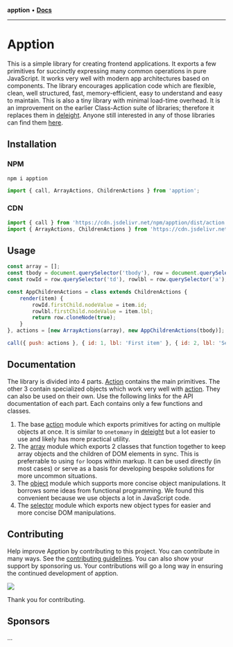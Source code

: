 **apption** • [**Docs**](modules.md)

***

# Apption

This is a simple library for creating frontend applications. It exports a few primitives for succinctly expressing many common operations in pure JavaScript. It works very well with modern app architectures based on components. The library encourages application code 
which are flexible, clean, well structured, fast, memory-efficient, easy to understand and easy to maintain. This is also a tiny library with minimal load-time overhead. It is an improvement on the earlier Class-Action suite of libraries; therefore it replaces them in [deleight](https://github.com/mksunny1/deleight). Anyone still interested in any of those libraries can find them [here](https://github.com/mksunny1/).

## Installation

### NPM

`npm i apption`

```js
import { call, ArrayActions, ChildrenActions } from 'apption';
```

### CDN

```js
import { call } from 'https://cdn.jsdelivr.net/npm/apption/dist/action.min.js';
import { ArrayActions, ChildrenActions } from 'https://cdn.jsdelivr.net/npm/apption/dist/array.min.js';
```

## Usage

```js
const array = [];
const tbody = document.querySelector('tbody'), row = document.querySelector('template').content.firstElementChild;
const rowId = row.querySelector('td'), rowlbl = row.querySelector('a');

const AppChildrenActions = class extends ChildrenActions {
    render(item) {
        rowId.firstChild.nodeValue = item.id;
        rowlbl.firstChild.nodeValue = item.lbl;
        return row.cloneNode(true);
    }
}, actions = [new ArrayActions(array), new AppChildrenActions(tbody)];

call({ push: actions }, { id: 1, lbl: 'First item' }, { id: 2, lbl: 'Second item' } );

```

## Documentation

The library is divided into 4 parts. [Action](_media/README.md) contains the main primitives. The other 3 contain specialized objects which work very well with [action](_media/README.md). They can also be used on their own. Use the following links for the API documentation of each part. Each contains only a few functions and classes.
 
 1. The base [action](_media/README.md) module which exports primitives for acting on multiple objects at once. It is similar to `onetomany` in [deleight](https://github.com/mksunny1/deleight) but a lot easier to use and likely has more practical utility.
 2. The [array](_media/README-1.md) module which exports 2 classes that function together to keep array objects and the children of DOM elements in sync. This is preferrable to using `for` loops within markup. It can be used directly (in most cases) or serve as a basis for developing bespoke solutions for more uncommon situations.
 3. The [object](_media/README-2.md) module which supports more concise object manipulations. It borrows some ideas from functional programming. We found this convenient because we use objects a lot in JavaScript code.
 4. The [selector](_media/README-3.md) module which exports new object types for easier and more concise DOM manipulations.

## Contributing

Help improve Apption by contributing to this project. You can contribute in many ways. See the [contributing guidelines](_media/CONTRIBUTING.md). You can also show your support by sponsoring us. Your contributions will go a long way in ensuring the continued development of apption.

[![](https://www.paypalobjects.com/en_GB/i/btn/btn_donate_LG.gif)](https://www.paypal.com/donate/?hosted_button_id=S2ZW3RJSDHASW)

Thank you for contributing.

## Sponsors

...

